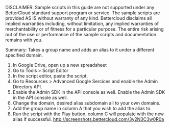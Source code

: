 DISCLAIMER: Sample scripts in this guide are not supported under any BetterCloud standard support program or service. The sample scripts are provided AS IS without warranty of any kind. Bettercloud disclaims all implied warranties including, without limitation, any implied warranties of merchantability or of fitness for a particular purpose. The entire risk arising out of the use or performance of the sample scripts and documentation remains with you.

Summary: Takes a group name and adds an alias to it under a different specified domain.


1) In Google Drive, open up a new spreadsheet 
2) Go to Tools > Script Editor
3) In the script editor, paste the script. 
4) Go to Resources > Advanced Google Sercices and enable the Admin Directory API. 
5) Enable the Admin SDK in the API console as well. Enable the Admin SDK in the API console as well. 
6) Change the domain, desired alias subdomain all to your own domains.
7) Add the group name in column A that you wish to add the alias to.
8) Run the script with the Play button. column C will populate with the new alias if successful. http://screenshots.bettercloud.com/3y2N3C3w0R0a

